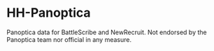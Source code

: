 # HH-Panoptica
Panoptica data for BattleScribe and NewRecruit. Not endorsed by the Panoptica team nor official in any measure.
